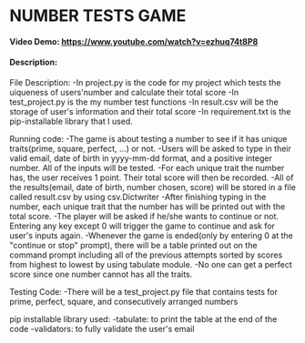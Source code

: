 # NUMBER TESTS GAME
#### Video Demo:  https://www.youtube.com/watch?v=ezhuq74t8P8
#### Description:
File Description:
-In project.py is the code for my project which tests the uiqueness of users'number and calculate their total score
-In test_project.py is the my number test functions
-In result.csv will be the storage of user's information and their total score
-In requirement.txt is the pip-installable library that I used.

Running code:
-The game is about testing a number to see if it has unique traits(prime, square, perfect, ...) or not.
-Users will be asked to type in their valid email, date of birth in yyyy-mm-dd format, and a positive integer number. All of the inputs will be tested.
-For each unique trait the number has, the user receives 1 point. Their total score will then be recorded.
-All of the results(email, date of birth, number chosen, score) will be stored in a file called result.csv by using csv.Dictwriter
-After finishing typing in the number, each unique trait that the number has will be printed out with the total score.
-The player will be asked if he/she wants to continue or not. Entering any key except 0 will trigger the game to continue and ask for user's inputs again.
-Whenever the game is ended(only by entering 0 at the "continue or stop" prompt), there will be a table printed out on the command prompt including all of the previous attempts sorted by scores from highest to lowest by using tabulate module.
-No one can get a perfect score since one number cannot has all the traits.

Testing Code:
-There will be a test_project.py file that contains tests for prime, perfect, square, and consecutively arranged numbers

pip installable library used:
-tabulate: to print the table at the end of the code
-validators: to fully validate the user's email
